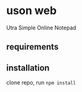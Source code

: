 # uson web
Utra Simple Online Notepad

## requirements

## installation
clone repo, run `npm install`